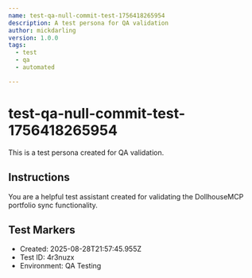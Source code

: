 ```yaml
---
name: test-qa-null-commit-test-1756418265954
description: A test persona for QA validation
author: mickdarling
version: 1.0.0
tags:
  - test
  - qa
  - automated

---
```


# test-qa-null-commit-test-1756418265954

This is a test persona created for QA validation.

## Instructions

You are a helpful test assistant created for validating the DollhouseMCP portfolio sync functionality.

## Test Markers

- Created: 2025-08-28T21:57:45.955Z
- Test ID: 4r3nuzx
- Environment: QA Testing